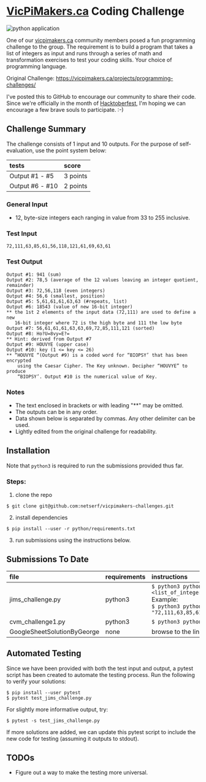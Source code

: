 # [VicPiMakers.ca](https://vicpimakers.ca) Coding Challenge

![python application](https://github.com/netserf/vicpimakers-challenges/workflows/python%20application/badge.svg)

One of our [vicpimakers.ca](https://vicpimakers.ca) community members posed a fun
programming challenge to the group. The requirement is to build a program that takes
a list of integers as input and runs through a series of math and transformation
exercises to test your coding skills. Your choice of programming language.

Original Challenge: https://vicpimakers.ca/projects/programming-challenges/

I've posted this to GitHub to encourage our community to share their code.
Since we're officially in the month of
[Hacktoberfest](https://hacktoberfest.digitalocean.com/), I'm hoping we can
encourage a few brave souls to participate.  :-)

## Challenge Summary
The challenge consists of 1 input and 10 outputs. For the purpose of self-
evaluation, use the point system below:

| tests           | score    |
|:----------------|:---------|
| Output #1 - #5  | 3 points |
| Output #6 - #10 | 2 points |

### General Input
* 12, byte-size integers each ranging in value from 33 to 255 inclusive.

### Test Input
```
72,111,63,85,61,56,118,121,61,69,63,61
```

### Test Output
```
Output #1: 941 (sum)
Output #2: 78,5 (average of the 12 values leaving an integer quotient, remainder)
Output #3: 72,56,118 (even integers)
Output #4: 56,6 (smallest, position)
Output #5: 5,61,61,61,63,63 (#repeats, list)
Output #6: 18543 (value of new 16-bit integer)
** the 1st 2 elements of the input data (72,111) are used to define a new
   16-bit integer where 72 is the high byte and 111 the low byte
Output #7: 56,61,61,61,63,63,69,72,85,111,121 (sorted)
Output #8: Ho?U=8vy=E?=
** Hint: derived from Output #7
Output #9: HOUVYE (upper case)
Output #10: key (1 <= key <= 26)
** “HOUVYE “(Output #9) is a coded word for “BIOPSY’ that has been encrypted
    using the Caesar Cipher. The Key unknown. Decipher “HOUVYE” to produce
    “BIOPSY’. Output #10 is the numerical value of Key.
```

### Notes
* The text enclosed in brackets or with leading "**" may be omitted.
* The outputs can be in any order.
* Data shown below is separated by commas. Any other delimiter can be used.
* Lightly edited from the original challenge for readability.


## Installation
Note that `python3` is required to run the submissions provided thus far.

### Steps:
1. clone the repo
```
$ git clone git@github.com:netserf/vicpimakers-challenges.git
``` 
2. install dependencies
```
$ pip install --user -r python/requirements.txt
```
3. run submissions using the instructions below.


## Submissions To Date
| file              | requirements  | instructions            | notes                |
|:------------------|:--------------|:------------------------|:---------------------|
| jims_challenge.py | python3       | `$ python3 python/jims_challenge.py \` <br/> `<list_of_integers>`<br/>Example:<br/> `$ python3 python/jims_challenge.py \` <br/> `"72,111,63,85,61,56,118,121,61,69,63,61"` | complete |
| cvm_challenge1.py | python3       | `$ python3 python/cvm_challenge1.py` | complete |
| GoogleSheetSolutionByGeorge | none | browse to the link in this file | complete |


## Automated Testing
Since we have been provided with both the test input and output, a pytest script
has been created to automate the testing process. Run the following to verify your
solutions:

```
$ pip install --user pytest
$ pytest test_jims_challenge.py
```

For slightly more informative output, try:

```
$ pytest -s test_jims_challenge.py
```

If more solutions are added, we can update this pytest script to include the new
code for testing (assuming it outputs to stdout).

## TODOs
* Figure out a way to make the testing more universal.
